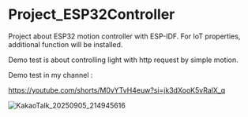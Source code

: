 # Project_ESP32Controller
Project about ESP32 motion controller with ESP-IDF. For IoT properties, additional function will be installed.

Demo test is about controlling light with http request by simple motion.

Demo test in my channel :

https://youtube.com/shorts/M0vYTvH4euw?si=jk3dXooK5vRalX_q

![KakaoTalk_20250905_214945616](https://github.com/user-attachments/assets/b2c0a3d4-2d68-4e46-9024-87f1d4d5c832)
